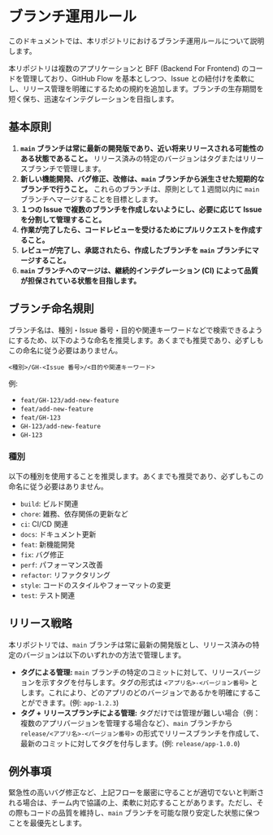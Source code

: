 # ブランチ運用ルール

このドキュメントでは、本リポジトリにおけるブランチ運用ルールについて説明します。

本リポジトリは複数のアプリケーションと BFF (Backend For Frontend) のコードを管理しており、GitHub Flow を基本としつつ、Issue との紐付けを柔軟にし、リリース管理を明確にするための規約を追加します。ブランチの生存期間を短く保ち、迅速なインテグレーションを目指します。

## 基本原則

1. **`main` ブランチは常に最新の開発版であり、近い将来リリースされる可能性のある状態であること。** リリース済みの特定のバージョンはタグまたはリリースブランチで管理します。
1. **新しい機能開発、バグ修正、改修は、`main` ブランチから派生させた短期的なブランチで行うこと。** これらのブランチは、原則として１週間以内に `main` ブランチへマージすることを目標とします。
1. **１つの Issue で複数のブランチを作成しないようにし、必要に応じて Issue を分割して管理すること。**
1. **作業が完了したら、コードレビューを受けるためにプルリクエストを作成すること。**
1. **レビューが完了し、承認されたら、作成したブランチを `main` ブランチにマージすること。**
1. **`main` ブランチへのマージは、継続的インテグレーション (CI) によって品質が担保されている状態を目指します。**

## ブランチ命名規則

ブランチ名は、種別・Issue 番号・目的や関連キーワードなどで検索できるようにするため、以下のような命名を推奨します。あくまでも推奨であり、必ずしもこの命名に従う必要はありません。

`<種別>/GH-<Issue 番号>/<目的や関連キーワード>`

例:
- `feat/GH-123/add-new-feature`
- `feat/add-new-feature`
- `feat/GH-123`
- `GH-123/add-new-feature`
- `GH-123`

### 種別

以下の種別を使用することを推奨します。あくまでも推奨であり、必ずしもこの命名に従う必要はありません。

- `build`: ビルド関連
- `chore`: 雑務、依存関係の更新など
- `ci`: CI/CD 関連
- `docs`: ドキュメント更新
- `feat`: 新機能開発
- `fix`: バグ修正
- `perf`: パフォーマンス改善
- `refactor`: リファクタリング
- `style`: コードのスタイルやフォーマットの変更
- `test`: テスト関連

## リリース戦略

本リポジトリでは、`main` ブランチは常に最新の開発版とし、リリース済みの特定のバージョンは以下のいずれかの方法で管理します。

- **タグによる管理:** `main` ブランチの特定のコミットに対して、リリースバージョンを示すタグを付与します。タグの形式は `<アプリ名>-<バージョン番号>` とします。これにより、どのアプリのどのバージョンであるかを明確にすることができます。(例: `app-1.2.3`)
- **タグ + リリースブランチによる管理:** タグだけでは管理が難しい場合（例：複数のアプリバージョンを管理する場合など）、`main` ブランチから `release/<アプリ名>-<バージョン番号>` の形式でリリースブランチを作成して、最新のコミットに対してタグを付与します。(例: `release/app-1.0.0`)

## 例外事項

緊急性の高いバグ修正など、上記フローを厳密に守ることが適切でないと判断される場合は、チーム内で協議の上、柔軟に対応することがあります。ただし、その際もコードの品質を維持し、`main` ブランチを可能な限り安定した状態に保つことを最優先とします。
